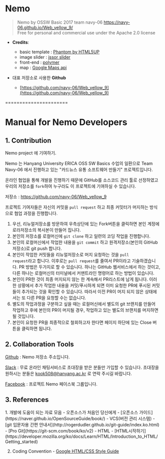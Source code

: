 # Nemo

> Nemo by OSSW Basic 2017 team navy-06
>https://navy-06.github.io/Web_yellow_9/<br/>
>Free for personal and commercial use under the Apache 2.0 license

* **Credits**:
	* basic template : [Phantom by HTML5UP](https://html5up.net)
	* image slider : [jssor slider](https://www.jssor.com)
	* front-end : [polymer](https://www.polymer-project.org/)
	* map : [Google Maps api](https://developers.google.com/maps/documentation/javascript/adding-a-google-map?hl=ko)


* 대표 저장소로 사용한 **Github**
	* [https://github.com/navy-06/Web_yellow_9](https://github.com/navy-06/Web_yellow_9)

======================

Manual for Nemo Developers
======================

<h2> 1. Contribution </h2>


  Nemo project 에 기여하기.

  Nemo 는 Hanyang University ERICA OSS SW Basics 수업의 일환으로 Team Navy-06 에서 진행하고 있는 "카드뉴스 유통 소프트웨어 만들기" 프로젝트입니다.

  온라인 협업을 통해 개발을 진행하기 때문에 GitHub를 소스코드 관리 툴로 선정하였고 우리의 저장소를 <code>fork</code>하여 누구라도 이 프로젝트에 기여하실 수 있습니다.

  저장소 : <https://github.com/navy-06/Web_yellow_9>

  프로젝트 기여자들은 자신의 커밋을 <code>pull request</code> 하고 최종 커밋터가 머지하는 방식으로 협업 과정을 진행합니다.
  1. 우선, 리뉴얼저장소를 방문하여 우측상단에 있는 Fork버튼을 클릭하면 본인 계정에 로라저장소의 복사본이 만들어 집니다.
  2. 본인의 저장소를 로컬머신에 <code>git clone</code> 하고 일련의 코딩 작업을 진행합니다.
  3. 본인의 로컬머신에서 작업한 내용을 <code>git commit</code> 하고 원격저장소(본인의 GitHub 저장소)로 git push 합니다.
  4. 본인이 작업한 커밋들을 리뉴얼저장소로 머지 요청하는 것을 <code>pull request</code>라고 합니다. 이후로는 <code>pull request</code>를 줄여서 PR이라고 기술하겠습니다. PR 방법은 두가지로 할 수 있습니다. 하나는 GitHub 웹서비스에서 하는 것이고, 다른 하나는 로컬머신의 터미널에서 커맨트라인 명령어로 하는 방법이 있습니다.
  5. 본인이 PR한 것이 최종 머지되지 않는 한 계속해서 PR리스트에 남게 됩니다. 이러한 상황에서 추가 작업한 내용을 커밋/푸시하게 되면 이미 요청한 PR에 푸시된 커밋들이 추가되는 것을 확인할 수 있습니다. 따라서 이전 PR이 머지 되지 않은 상태에서는 또 다른 PR을 요청할 수는 없습니다.
  6. 별도의 작업과정을 구분하고 싶을 때는 로컬머신에서 별도의 git 브랜치를 만들어 작업하고 후에 본인의 PR이 머지될 경우, 작업하고 있는 별도의 브랜치를 머지하면 될 것입니다.
  7. 본인이 요청한 PR을 최종적으로 철회하고자 한다면 페이지 하단에 있는 Close 버튼을 클릭하면 됩니다.


<h2> 2. Collaboration Tools </h2>

  [Github](https://github.com/navy-06/Web_yellow_9) : Nemo 저장소 주소입니다.

  [Slack](https://worldofnemo.slack.com/) : 무료 온라인 채팅서비스로 초대장을 받은 분들만 가입할 수 있습니다. 초대장을 원하시는 분들은 <kook508@hanyang.ac.kr> 로 연락 주시길 바랍니다.

  [Facebook](https://www.facebook.com/groups/146509015998587/) : 프로젝트 Nemo 페이스북 그룹입니다.

<h2> 3. References </h2>
  1. 개발에 도움이 되는 자료 모음
    - 오픈소스가 처음인 당신에게
      - [오픈소스 가이드](https://naver.github.io/OpenSourceGuide/book/)
    - VCS(버전 관리 시스템)
      - [git 입문자용 간편 안내서](http://rogerdudler.github.io/git-guide/index.ko.html)
      - [Pro Git](https://git-scm.com/book/ko/v2)
    - HTML
      - [HTML시작하기](https://developer.mozilla.org/ko/docs/Learn/HTML/Introduction_to_HTML/Getting_started)

  2. Coding Convention
    - [Google HTML/CSS Style Guide](https://google.github.io/styleguide/htmlcssguide.html)
